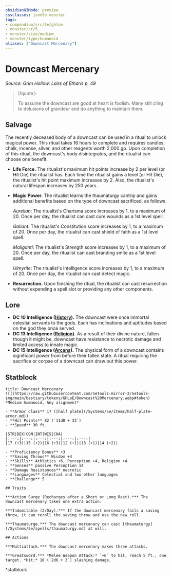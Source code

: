 ```yaml
---
obsidianUIMode: preview
cssclasses: json5e-monster
tags:
- compendium/src/5e/ghloe
- monster/cr/5
- monster/size/medium
- monster/type/humanoid
aliases: ["Downcast Mercenary"]
---
```

# Downcast Mercenary
*Source: Grim Hollow: Lairs of Etharis p. 49*  

> [!quote]-  
> 
> To assume the downcast are good at heart is foolish. Many still cling to delusions of grandeur and do anything to maintain them.

## Salvage

The recently deceased body of a downcast can be used in a ritual to unlock magical power. This ritual takes 16 hours to complete and requires candles, chalk, incense, silver, and other reagents worth 2,000 gp. Upon completion of this ritual, the downcast's body disintegrates, and the ritualist can choose one benefit.

- **Life Force.** The ritualist's maximum hit points increase by 2 per level (or Hit Die) the ritualist has. Each time the ritualist gains a level (or Hit Die), the ritualist's hit point maximum increases by 2. Also, the ritualist's natural lifespan increases by 250 years.  
- **Magic Power.** The ritualist learns the thaumaturgy cantrip and gains additional benefits based on the type of downcast sacrificed, as follows.  

    *Aurelian*: The ritualist's Charisma score increases by 1, to a maximum of 20. Once per day, the ritualist can cast cure wounds as a 1st level spell.  

    *Galiant*: The ritualist's Constitution score increases by 1, to a maximum of 20. Once per day, the ritualist can cast shield of faith as a 1st level spell.  

    *Maliganti*: The ritualist's Strength score increases by 1, to a maximum of 20. Once per day, the ritualist can cast branding smite as a 1st level spell.  

    *Ulmyrite*: The ritualist's Intelligence score increases by 1, to a maximum of 20. Once per day, the ritualist can cast detect magic.  
- **Resurrection.** Upon finishing the ritual, the ritualist can cast resurrection without expending a spell slot or providing any other components.  

## Lore

- **DC 10 Intelligence ([History](/Systems/5e/rules/skills.md#History)).** The downcast were once immortal celestial servants to the gods. Each has inclinations and aptitudes based on the god they once served.  
- **DC 13 Intelligence ([Religion](/Systems/5e/rules/skills.md#Religion)).** As a result of their divine nature, fallen though it might be, downcast have resistance to necrotic damage and limited access to innate magic.  
- **DC 15 Intelligence ([Arcana](/Systems/5e/rules/skills.md#Arcana)).** The physical form of a downcast contains significant power from before their fallen state. A ritual requiring the sacrifice or corpse of a downcast can draw out this power.  

## Statblock

```ad-statblock
title: Downcast Mercenary
![](https://raw.githubusercontent.com/5etools-mirror-2/5etools-img/main/bestiary/tokens/GHLoE/Downcast%20Mercenary.webp#token)
*Medium humanoid, Any alignment*

- **Armor Class** 17 ([half plate](/Systems/5e/items/half-plate-armor.md))
- **Hit Points** 82 (`11d8 + 33`)
- **Speed** 30 ft.

|STR|DEX|CON|INT|WIS|CHA|
|:---:|:---:|:---:|:---:|:---:|:---:|
|17 (+3)|15 (+2)|16 (+3)|12 (+1)|13 (+1)|14 (+2)|

- **Proficiency Bonus** +3
- **Saving Throws** Wisdom +4
- **Skills** Athletics +6, Perception +4, Religion +4
- **Senses** passive Perception 14
- **Damage Resistances** necrotic
- **Languages** Celestial and two other languages
- **Challenge** 5

## Traits

***Action Surge (Recharges after a Short or Long Rest).*** The downcast mercenary takes one extra action.

***Indomitable (2/Day).*** If the downcast mercenary fails a saving throw, it can reroll the saving throw and use the new roll.

***Thaumaturge.*** The downcast mercenary can cast [thaumaturgy](/Systems/5e/spells/thaumaturgy.md) at will.

## Actions

***Multiattack.*** The downcast mercenary makes three attacks.

***Greatsword.*** *Melee Weapon Attack:* `+6` to hit, reach 5 ft., one target. *Hit:* 10 (`2d6 + 3`) slashing damage.
```
^statblock